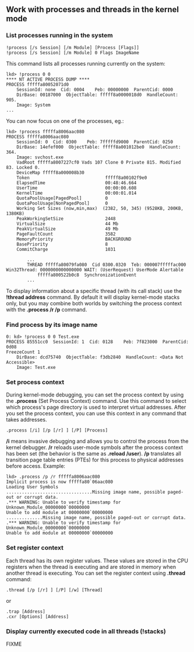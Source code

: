 ## Work with processes and threads in the kernel mode

### List processes running in the system

    !process [/s Session] [/m Module] [Process [Flags]]
    !process [/s Session] [/m Module] 0 Flags ImageName

This command lists all processes running currently on the system:

    lkd> !process 0 0
    **** NT ACTIVE PROCESS DUMP ****
    PROCESS fffffa80052071d0
        SessionId: none  Cid: 0004    Peb: 00000000  ParentCid: 0000
        DirBase: 00187000  ObjectTable: fffff8a0000018d0  HandleCount: 905.
        Image: System
    ...

You can now focus on one of the processes, eg.:

    lkd> !process fffffa8006aac080
    PROCESS fffffa8006aac080
        SessionId: 0  Cid: 0300    Peb: 7fffffd9000  ParentCid: 0250
        DirBase: 14efef000  ObjectTable: fffff8a001012be0  HandleCount: 364.
        Image: svchost.exe
        VadRoot fffffa8007227cf0 Vads 107 Clone 0 Private 815. Modified 83. Locked 0.
        DeviceMap fffff8a000008b30
        Token                             fffff8a00102f9e0
        ElapsedTime                       00:48:46.664
        UserTime                          00:00:00.608
        KernelTime                        00:00:01.014
        QuotaPoolUsage[PagedPool]         0
        QuotaPoolUsage[NonPagedPool]      0
        Working Set Sizes (now,min,max)  (2382, 50, 345) (9528KB, 200KB, 1380KB)
        PeakWorkingSetSize                2448
        VirtualSize                       44 Mb
        PeakVirtualSize                   49 Mb
        PageFaultCount                    3582
        MemoryPriority                    BACKGROUND
        BasePriority                      8
        CommitCharge                      1031

            ...
            THREAD fffffa80079fa080  Cid 0300.0320  Teb: 000007fffffac000 Win32Thread: 0000000000000000 WAIT: (UserRequest) UserMode Alertable
                fffffa800522b0c8  SynchronizationEvent
            ...

To display information about a specific thread (with its call stack) use the **!thread address** command. By default it will display kernel-mode stacks only, but you may combine both worlds by switching the process context with the **.process /r /p** command.

### Find process by its image name ###

    0: kd> !process 0 0 Test.exe
    PROCESS 85551cc0  SessionId: 1  Cid: 0128    Peb: 7f823000  ParentCid: 0d08
    FreezeCount 1
        DirBase: dcd75740  ObjectTable: f3db2840  HandleCount: <Data Not Accessible>
        Image: Test.exe

### Set process context ###

During kernel-mode debugging, you can set the process context by using the **.process** (Set Process Context) command. Use this command to select which process's page directory is used to interpret virtual addresses. After you set the process context, you can use this context in any command that takes addresses.

    .process [/i] [/p [/r] ] [/P] [Process]

**/i** means invasive debugging and allows you to control the process from the kernel debugger. **/r** reloads user-mode symbols after the process context has been set (the behavior is the same as **.reload /user**). **/p** translates all transition page table entries (PTEs) for this process to physical addresses before access. Example:

    lkd> .process /p /r fffffa8006aac080
    Implicit process is now fffffa80`06aac080
    Loading User Symbols
    .................................Missing image name, possible paged-out or corrupt data.
    .*** WARNING: Unable to verify timestamp for Unknown_Module_00000000`00000000
    Unable to add module at 00000000`00000000
    ..............Missing image name, possible paged-out or corrupt data.
    .*** WARNING: Unable to verify timestamp for Unknown_Module_00000000`00000000
    Unable to add module at 00000000`00000000

### Set register context ###

Each thread has its own register values. These values are stored in the CPU registers when the thread is executing and are stored in memory when another thread is executing. You can set the register context using **.thread** command:

    .thread [/p [/r] ] [/P] [/w] [Thread]

or

    .trap [Address]
    .cxr [Options] [Address]

### Display currently executed code in all threads (!stacks) ###

FIXME


